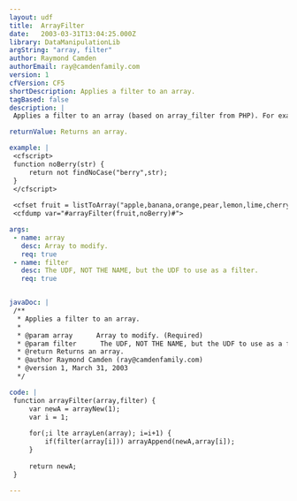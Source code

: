 ```yaml
---
layout: udf
title:  ArrayFilter
date:   2003-03-31T13:04:25.000Z
library: DataManipulationLib
argString: "array, filter"
author: Raymond Camden
authorEmail: ray@camdenfamily.com
version: 1
cfVersion: CF5
shortDescription: Applies a filter to an array.
tagBased: false
description: |
 Applies a filter to an array (based on array_filter from PHP). For example, taking an array of numbers, you can write a filter UDF that will remove all numbers less than 10.

returnValue: Returns an array.

example: |
 <cfscript>
 function noBerry(str) {
     return not findNoCase("berry",str);
 }
 </cfscript>
 
 <cfset fruit = listToArray("apple,banana,orange,pear,lemon,lime,cherry,strawberry,blueberry")>
 <cfdump var="#arrayFilter(fruit,noBerry)#">

args:
 - name: array
   desc: Array to modify.
   req: true
 - name: filter
   desc: The UDF, NOT THE NAME, but the UDF to use as a filter.
   req: true


javaDoc: |
 /**
  * Applies a filter to an array.
  * 
  * @param array      Array to modify. (Required)
  * @param filter      The UDF, NOT THE NAME, but the UDF to use as a filter. (Required)
  * @return Returns an array. 
  * @author Raymond Camden (ray@camdenfamily.com) 
  * @version 1, March 31, 2003 
  */

code: |
 function arrayFilter(array,filter) {
     var newA = arrayNew(1);
     var i = 1;
     
     for(;i lte arrayLen(array); i=i+1) {
         if(filter(array[i])) arrayAppend(newA,array[i]);
     }
     
     return newA;
 }

---
```


